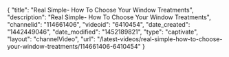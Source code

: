 {
    "title": "Real Simple- How To Choose Your Window Treatments",
    "description": "Real Simple- How To Choose Your Window Treatments",
    "channelid": "114661406",
    "videoid": "6410454",
    "date_created": "1442449046",
    "date_modified": "1452189821",
    "type": "captivate",
    "layout": "channelVideo",
    "url": "\/latest-videos\/real-simple-how-to-choose-your-window-treatments\/114661406-6410454"
}